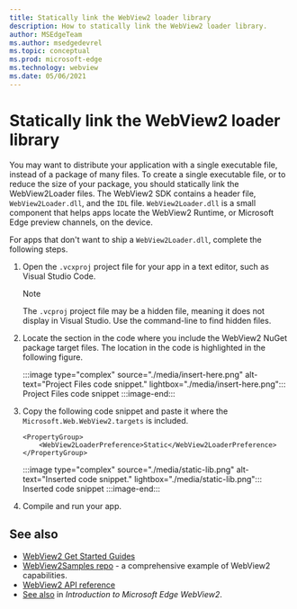 ```yaml
---
title: Statically link the WebView2 loader library
description: How to statically link the WebView2 loader library.
author: MSEdgeTeam
ms.author: msedgedevrel
ms.topic: conceptual
ms.prod: microsoft-edge
ms.technology: webview
ms.date: 05/06/2021
---
```

# Statically link the WebView2 loader library

You may want to distribute your application with a single executable file, instead of a package of many files. To create a single executable file, or to reduce the size of your package, you should statically link the WebView2Loader files. The WebView2 SDK contains a header file, `WebView2Loader.dll`, and the `IDL` file. `WebView2Loader.dll` is a small component that helps apps locate the WebView2 Runtime, or Microsoft Edge preview channels, on the device.

For apps that don't want to ship a `WebView2Loader.dll`, complete the following steps.

1.  Open the `.vcxproj` project file for your app in a text editor, such as Visual Studio Code.

    > [!NOTE]
    > The `.vcproj` project file may be a hidden file, meaning it does not display in Visual Studio.  Use the command-line to find hidden files.

1.  Locate the section in the code where you include the WebView2 NuGet package target files.  The location in the code is highlighted in the following figure.

    :::image type="complex" source="./media/insert-here.png" alt-text="Project Files code snippet." lightbox="./media/insert-here.png":::
       Project Files code snippet
    :::image-end:::

1.  Copy the following code snippet and paste it where the `Microsoft.Web.WebView2.targets` is included.

    ```xaml
    <PropertyGroup>
        <WebView2LoaderPreference>Static</WebView2LoaderPreference>
    </PropertyGroup>
    ```

    :::image type="complex" source="./media/static-lib.png" alt-text="Inserted code snippet." lightbox="./media/static-lib.png":::
       Inserted code snippet
    :::image-end:::

1.  Compile and run your app.


<!-- ====================================================================== -->
## See also

*  [WebView2 Get Started Guides](../index.md#get-started)
*  [WebView2Samples repo](https://github.com/MicrosoftEdge/WebView2Samples) - a comprehensive example of WebView2 capabilities.
*  [WebView2 API reference](../webview2-api-reference.md)
*  [See also](../index.md#see-also) in _Introduction to Microsoft Edge WebView2_.
